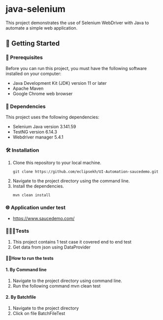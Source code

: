 # java-selenium 
This project demonstrates the use of Selenium WebDriver with Java to automate a simple web application.


## 🚀 Getting Started

### 🚧 Prerequisites
Before you can run this project, you must have the following software installed on your computer:

- Java Development Kit (JDK) version 11 or later
- Apache Maven
- Google Chrome web browser

### 🔗 Dependencies

This project uses the following dependencies:

- Selenium Java version 3.141.59
- TestNG version 6.14.3
- Webdriver manager 5.4.1

### 🛠️ Installation
1. Clone this repository to your local machine.   
   ```
   git clone https://github.com/eclipsekh/UI-Automation-saucedemo.git 
   ```
2. Navigate to the project directory using the command line.
3. Install the dependencies.   
   ```
   mvn clean install
   ```

### 🌐 Application under test
* https://www.saucedemo.com/
  
### 👨🏼‍🔬Tests
1. This project contains 1 test case it covered end to end test
2. Get data from json using DataProvider


#### 🏃🏽How to run the tests

#### 1. By Command line
1. Navigate to the project directory using command line.
2. Run the following command mvn clean test

#### 2. By Batchfile
1. Navigate to the project directory
2. Click on file BatchFileTest
   
